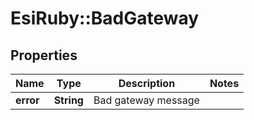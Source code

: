 # EsiRuby::BadGateway

## Properties
Name | Type | Description | Notes
------------ | ------------- | ------------- | -------------
**error** | **String** | Bad gateway message | 



